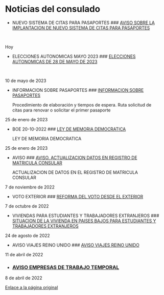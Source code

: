   Noticias del consulado
=======================

 * NUEVO SISTEMA DE CITAS PARA PASAPORTES ###   [AVISO SOBRE LA IMPLANTACION DE NUEVO SISTEMA DE CITAS PARA PASAPORTES](https://www.exteriores.gob.es/Consulados/amsterdam/es/Comunicacion/Noticias/Paginas/Articulos/AVISO-SOBRE-LA-IMPLANTACION-DE-UN-NUEVO-SISTEMA-DE-CITAS-PARA-PASAPORTES.aspx "AVISO SOBRE LA IMPLANTACION DE NUEVO SISTEMA DE CITAS PARA PASAPORTES")

  ​​ 

 Hoy
* ELECCIONES AUTONOMICAS MAYO 2023 ###   [ELECCIONES AUTONOMICAS DE 28 DE MAYO DE 2023](https://www.exteriores.gob.es/Consulados/amsterdam/es/Comunicacion/Noticias/Paginas/Articulos/ELECCIONES-AUTONOM%2CICAS-DE-28-DE-MAYO-DE-2023.aspx "ELECCIONES AUTONOMICAS DE 28 DE MAYO DE 2023")

  ​ 

 10 de mayo de 2023
* INFORMACION SOBRE PASAPORTES ###   [INFORMACION SOBRE PASAPORTES](https://www.exteriores.gob.es/Consulados/amsterdam/es/Comunicacion/Noticias/Paginas/Articulos/INFORMACION-SOBRE-PASAPORTES.aspx "INFORMACION SOBRE PASAPORTES")

  ​​Procedimiento de elaboración y tiempos de espera. Ruta solicitud de citas para renovar o solicitar el primer pasaporte 

 25 de enero de 2023
* BOE 20-10-2022 ###   [LEY DE MEMORIA DEMOCRATICA](https://www.exteriores.gob.es/Consulados/amsterdam/es/Comunicacion/Noticias/Paginas/Articulos/LEY-DE-MEMORIA-DEMOCRATICA.aspx "LEY DE MEMORIA DEMOCRATICA")

  ​LEY DE MEMORIA DEMOCRATICA 

 25 de enero de 2023
* AVISO ###   [AVISO. ACTUALIZACION DATOS EN REGISTRO DE MATRICULA CONSULAR](https://www.exteriores.gob.es/Consulados/amsterdam/es/Comunicacion/Noticias/Paginas/Articulos/AVISO--ACTUALIZACION-DATOS-EN-REGISTRO-DE-MATRICULA-CONSULAR.aspx "AVISO. ACTUALIZACION DATOS EN REGISTRO DE MATRICULA CONSULAR")

  ​ACTUALIZACION DE DATOS EN EL REGISTRO DE MATRICULA CONSULAR 

 7 de noviembre de 2022
* VOTO EXTERIOR ###   [REFORMA DEL VOTO DESDE EL EXTERIOR](https://www.exteriores.gob.es/Consulados/amsterdam/es/Comunicacion/Noticias/Paginas/Articulos/REFORMA-DEL-VOTO-DESDE-EL-EXTERIOR.aspx "REFORMA DEL VOTO DESDE EL EXTERIOR")

 7 de octubre de 2022
* VIVIENDAS PARA ESTUDIANTES Y TRABAJADORES EXTRANJEROS ###   [SITUACION DE LA VIVIENDA EN PAISES BAJOS PARA ESTUDIANTES Y TRABAJADORES EXTRANJEROS](https://www.exteriores.gob.es/Consulados/amsterdam/es/Comunicacion/Noticias/Paginas/Articulos/SITUACION-DE-LA-VIVIENDA-EN-PAISES-BAJOS-PARA-ESTUDIANTES-Y-TRABAJADORES-EXTRANJEROS0824-6416.aspx "SITUACION DE LA VIVIENDA EN PAISES BAJOS PARA ESTUDIANTES Y TRABAJADORES EXTRANJEROS")

 24 de agosto de 2022
* AVISO VIAJES REINO UNIDO ###   [AVISO VIAJES REINO UNIDO](https://www.exteriores.gob.es/Consulados/amsterdam/es/Comunicacion/Noticias/Paginas/Articulos/20220411_-NOT-02AVISO-VIAJES-REINO-UNIDO.aspx "AVISO VIAJES REINO UNIDO")

 11 de abril de 2022
* ###   [AVISO EMPRESAS DE TRABAJO TEMPORAL](https://www.exteriores.gob.es/Consulados/amsterdam/es/Comunicacion/Noticias/Paginas/Articulos/20220411_NOT01-AVISO-EMPRESAS-DE-TRABAJO-TEMPORAL.aspx "AVISO EMPRESAS DE TRABAJO TEMPORAL")

 8 de abril de 2022

[Enlace a la página original](https://www.exteriores.gob.es/Consulados/amsterdam/es/Comunicacion/Noticias/Paginas/index.aspx)